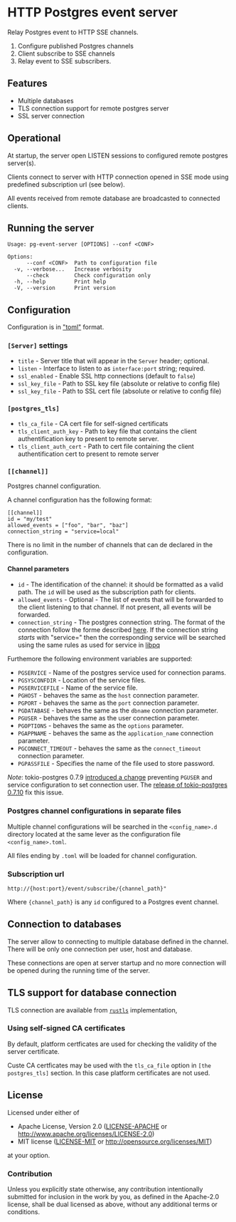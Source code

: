 # HTTP Postgres event server

Relay Postgres event to HTTP SSE channels.

1. Configure published Postgres channels 
2. Client subscribe to SSE channels 
3. Relay event to SSE subscribers.

## Features

* Multiple databases
* TLS connection support for remote postgres server
* SSL server connection

## Operational 

At startup, the server open LISTEN sessions to configured remote postgres 
server(s).

Clients connect to server with HTTP connection opened in SSE mode using predefined
subscription url (see below). 

All events received from remote database are
broadcasted to connected clients.

## Running the server 

```
Usage: pg-event-server [OPTIONS] --conf <CONF>

Options:
      --conf <CONF>  Path to configuration file
  -v, --verbose...   Increase verbosity
      --check        Check configuration only
  -h, --help         Print help
  -V, --version      Print version
```

## Configuration

Configuration is in ["toml"](https://github.com/toml-lang/toml/wiki) format.

### `[Server]` settings

* `title` - Server title that will appear in the `Server` header; optional.
* `listen` - Interface to listen to as `interface:port` string; required.
* `ssl_enabled` - Enable SSL http connections (default to `false`)
* `ssl_key_file` - Path to SSL key  file (absolute or relative to config file)
* `ssl_key_file` - Path to SSL cert file (absolute or relative to config file)

### `[postgres_tls]` 

* `tls_ca_file` - CA cert file for self-signed certificats
* `tls_client_auth_key` - Path to key file that contains the client authentification 
   key to present to remote server.
* `tls_client_auth_cert` - Path to cert file containing the client authentification 
   cert to present to remote server

### `[[channel]]`

Postgres channel configuration.

A channel configuration has the following format: 

```
[[channel]]
id = "my/test"
allowed_events = ["foo", "bar", "baz"]
connection_string = "service=local"
```

There is no limit in the number of channels that can de declared in the
configuration.

#### Channel parameters

* `id` - The identification of the channel: it should be formatted as a valid path.
         The `id` will be used as the subscription path for clients. 
* `allowed_events` - Optional - The list of events that will be forwarded 
   to the client listening to that channel. If not present, all events will be forwarded.
* `connection_string` - The postgres connection string. The format of the connection 
   follow the forme described [here](https://docs.rs/tokio-postgres/latest/tokio_postgres/config/struct.Config.html).
   If the connection string *starts* with "service=" then the corresponding service
   will be searched using the same rules as used for service in [libpq](https://docs.postgresql.fr/10/libpq-pgservice.html)

Furthemore the following environment variables are supported:

* `PGSERVICE` - Name of the postgres service used for connection params.
* `PGSYSCONFDIR` - Location of the service files.
* `PGSERVICEFILE` - Name of the service file.
* `PGHOST` - behaves the same as the `host` connection parameter.
* `PGPORT` - behaves the same as the `port` connection parameter.
* `PGDATABASE` - behaves the same as the `dbname` connection parameter.
* `PGUSER` - behaves the same as the user connection parameter.
* `PGOPTIONS` - behaves the same as the `options` parameter.
* `PGAPPNAME` - behaves the same as the `application_name` connection parameter.
* `PGCONNECT_TIMEOUT` - behaves the same as the `connect_timeout` connection parameter.
* `PGPASSFILE` - Specifies the name of the file used to store password.

*Note*: tokio-postgres 0.7.9 [introduced a change](https://github.com/3liz/pg-event-server/issues/1)
preventing `PGUSER` and service configuration to set connection user. 
The [release of tokio-postgres 0.7.10](https://github.com/sfackler/rust-postgres/blob/master/tokio-postgres/CHANGELOG.md#v0710---2023-08-25)
fix this issue.

### Postgres channel configurations in separate files

Multiple channel configurations will be searched in the `<config_name>.d` directory located
at the same lever as the configuration file `<config_name>.toml`.

All files ending by `.toml` will be loaded for channel configuration.

### Subscription url

```
http://{host:port}/event/subscribe/{channel_path}"
```

Where `{channel_path}` is any `id` configured to a Postgres event channel.

## Connection to databases

The server allow to connecting to multiple database defined in the channel. 
There will be only one connection per user, host and database. 

These connections are open at server startup and no more connection 
will be opened during the running time of the server.

## TLS support for database connection

TLS connection are available from [`rustls`](https://docs.rs/rustls/latest/rustls/) 
implementation, 

### Using self-signed CA certificates

By default, platform certficates are used for checking the validity of the server certificate.

Custe CA certficates may be used with the  `tls_ca_file` option in `[the postgres_tls]` section.
In this case platform certificates are not used.

## License

Licensed under either of

 * Apache License, Version 2.0 ([LICENSE-APACHE](LICENSE-APACHE) or http://www.apache.org/licenses/LICENSE-2.0)
 * MIT license ([LICENSE-MIT](LICENSE-MIT) or http://opensource.org/licenses/MIT)

at your option.

### Contribution

Unless you explicitly state otherwise, any contribution intentionally submitted
for inclusion in the work by you, as defined in the Apache-2.0 license, shall be dual licensed as above, without any
additional terms or conditions.

